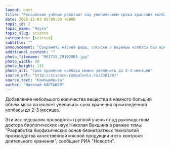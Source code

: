 ```yaml
---
layout: post
title: "Российские ученые работают над увеличением срока хранения колбасы"
date: 2005-11-03 00:00:00 +0000
topic_id: 2
topic_name: "Наука"
topic_slug: science
categories: [science]
subtitle: ""
announcement: "Сохранять мясной фарш, сосиски и вареные колбасы без вреда для здоровья можно значительно дольше, чем принято считать. По словам ученых из пущинского Института биофизики клетки РАН, такую возможность предоставляют вещества, которые есть в любой живой клетке, - никотинамид динуклеотид и аденозинтрифосфорная кислота, а также некоторые вполне безвредные дикарбоновые кислоты."
additional_content: ""
photo_filename: "061715_29102005.jpg"
photo_width: 68
photo_height: 115
photo_alt: "Cрок хранения колбасы можно увеличить до 2-3 месяцев"
source_url: "http://science.compulenta.ru/236130/"
source_text: "Компьюлента"
author: "Николай КАРТАШЕВ"
---
```

Добавление небольшого количества вещества в намного больший объем мяса позволяет увеличить срок хранения произведенной колбасы до 2-3 месяцев.

Эти исследования проводятся группой ученых под руководством доктора биологических наук Николая Векшина в рамках темы "Разработка биофизических основ безнитратных технологий производства качественной мясной продукции и его контроля длительного хранения", сообщает РИА "Новости".
